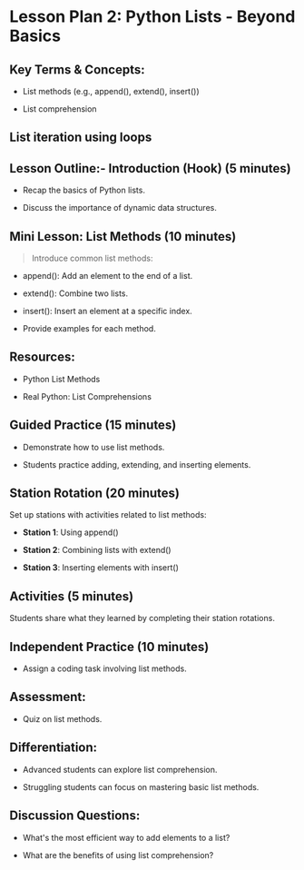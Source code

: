 ﻿# Lesson Plan 2: Python Lists - Beyond Basics

## Key Terms & Concepts:

- List methods (e.g., append(), extend(), insert())

- List comprehension

## List iteration using loops

## Lesson Outline:- Introduction (Hook) (5 minutes)

- Recap the basics of Python lists.

- Discuss the importance of dynamic data structures.

## Mini Lesson: List Methods (10 minutes)

> Introduce common list methods:

- append(): Add an element to the end of a list.

- extend(): Combine two lists.

- insert(): Insert an element at a specific index.

- Provide examples for each method.

## Resources:

- Python List Methods

- Real Python: List Comprehensions

## Guided Practice (15 minutes)

- Demonstrate how to use list methods.

- Students practice adding, extending, and inserting elements.

## Station Rotation (20 minutes)

Set up stations with activities related to list methods:

- **Station 1**: Using append()

- **Station 2**: Combining lists with extend()

- **Station 3**: Inserting elements with insert()

## Activities (5 minutes)

Students share what they learned by completing their station rotations.

## Independent Practice (10 minutes)

- Assign a coding task involving list methods.

## Assessment:

- Quiz on list methods.

## Differentiation:

- Advanced students can explore list comprehension.

- Struggling students can focus on mastering basic list methods.

## Discussion Questions:

- What's the most efficient way to add elements to a list?

- What are the benefits of using list comprehension?



